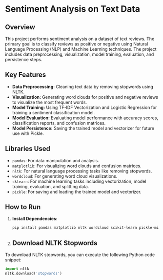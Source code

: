 # Sentiment Analysis on Text Data

## Overview

This project performs sentiment analysis on a dataset of text reviews. The primary goal is to classify reviews as positive or negative using Natural Language Processing (NLP) and Machine Learning techniques. The project includes data preprocessing, visualization, model training, evaluation, and persistence steps.

## Key Features

- **Data Preprocessing:** Cleaning text data by removing stopwords using NLTK.
- **Visualization:** Generating word clouds for positive and negative reviews to visualize the most frequent words.
- **Model Training:** Using TF-IDF Vectorization and Logistic Regression for training a sentiment classification model.
- **Model Evaluation:** Evaluating model performance with accuracy scores, classification reports, and confusion matrices.
- **Model Persistence:** Saving the trained model and vectorizer for future use with Pickle.

## Libraries Used

- `pandas`: For data manipulation and analysis.
- `matplotlib`: For visualizing word clouds and confusion matrices.
- `nltk`: For natural language processing tasks like removing stopwords.
- `wordcloud`: For generating word cloud visualizations.
- `sklearn`: For machine learning tasks including vectorization, model training, evaluation, and splitting data.
- `pickle`: For saving and loading the trained model and vectorizer.

## How to Run

1. **Install Dependencies:**
   ```bash
   pip install pandas matplotlib nltk wordcloud scikit-learn pickle-mixin
2. ## Download NLTK Stopwords

To download NLTK stopwords, you can execute the following Python code snippet:

```python
import nltk
nltk.download('stopwords')

